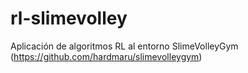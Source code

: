 # rl-slimevolley
Aplicación de algoritmos RL al entorno SlimeVolleyGym (https://github.com/hardmaru/slimevolleygym)
